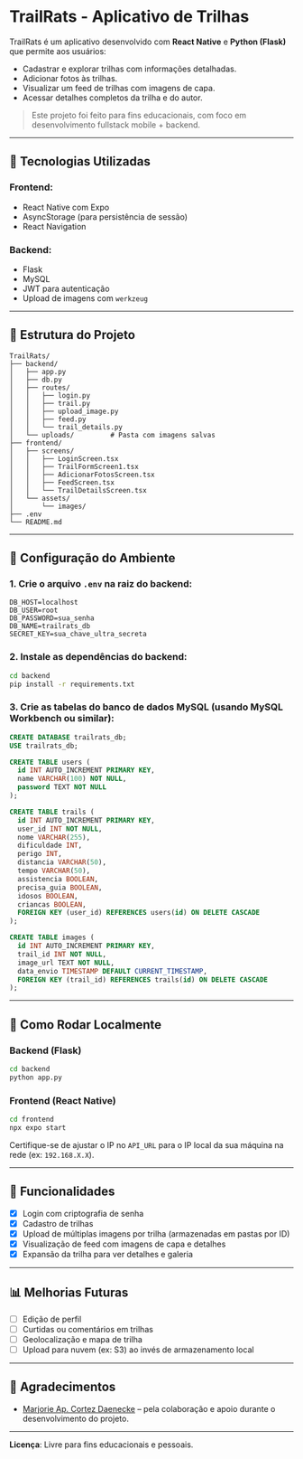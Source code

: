 # TrailRats - Aplicativo de Trilhas

TrailRats é um aplicativo desenvolvido com **React Native** e **Python (Flask)** que permite aos usuários:

* Cadastrar e explorar trilhas com informações detalhadas.
* Adicionar fotos às trilhas.
* Visualizar um feed de trilhas com imagens de capa.
* Acessar detalhes completos da trilha e do autor.

> Este projeto foi feito para fins educacionais, com foco em desenvolvimento fullstack mobile + backend.

---

## 🚀 Tecnologias Utilizadas

### Frontend:

* React Native com Expo
* AsyncStorage (para persistência de sessão)
* React Navigation

### Backend:

* Flask
* MySQL
* JWT para autenticação
* Upload de imagens com `werkzeug`

---

## 📂 Estrutura do Projeto

```
TrailRats/
├── backend/
│   ├── app.py
│   ├── db.py
│   ├── routes/
│   │   ├── login.py
│   │   ├── trail.py
│   │   ├── upload_image.py
│   │   ├── feed.py
│   │   └── trail_details.py
│   └── uploads/         # Pasta com imagens salvas
├── frontend/
│   ├── screens/
│   │   ├── LoginScreen.tsx
│   │   ├── TrailFormScreen1.tsx
│   │   ├── AdicionarFotosScreen.tsx
│   │   ├── FeedScreen.tsx
│   │   └── TrailDetailsScreen.tsx
│   └── assets/
│       └── images/
├── .env
└── README.md
```

---

## 📅 Configuração do Ambiente

### 1. Crie o arquivo `.env` na raiz do backend:

```env
DB_HOST=localhost
DB_USER=root
DB_PASSWORD=sua_senha
DB_NAME=trailrats_db
SECRET_KEY=sua_chave_ultra_secreta
```

### 2. Instale as dependências do backend:

```bash
cd backend
pip install -r requirements.txt
```

### 3. Crie as tabelas do banco de dados MySQL (usando MySQL Workbench ou similar):

```sql
CREATE DATABASE trailrats_db;
USE trailrats_db;

CREATE TABLE users (
  id INT AUTO_INCREMENT PRIMARY KEY,
  name VARCHAR(100) NOT NULL,
  password TEXT NOT NULL
);

CREATE TABLE trails (
  id INT AUTO_INCREMENT PRIMARY KEY,
  user_id INT NOT NULL,
  nome VARCHAR(255),
  dificuldade INT,
  perigo INT,
  distancia VARCHAR(50),
  tempo VARCHAR(50),
  assistencia BOOLEAN,
  precisa_guia BOOLEAN,
  idosos BOOLEAN,
  criancas BOOLEAN,
  FOREIGN KEY (user_id) REFERENCES users(id) ON DELETE CASCADE
);

CREATE TABLE images (
  id INT AUTO_INCREMENT PRIMARY KEY,
  trail_id INT NOT NULL,
  image_url TEXT NOT NULL,
  data_envio TIMESTAMP DEFAULT CURRENT_TIMESTAMP,
  FOREIGN KEY (trail_id) REFERENCES trails(id) ON DELETE CASCADE
);
```

---

## 🚀 Como Rodar Localmente

### Backend (Flask)

```bash
cd backend
python app.py
```

### Frontend (React Native)

```bash
cd frontend
npx expo start
```

Certifique-se de ajustar o IP no `API_URL` para o IP local da sua máquina na rede (ex: `192.168.X.X`).

---

## 🧵 Funcionalidades

* [x] Login com criptografia de senha
* [x] Cadastro de trilhas
* [x] Upload de múltiplas imagens por trilha (armazenadas em pastas por ID)
* [x] Visualização de feed com imagens de capa e detalhes
* [x] Expansão da trilha para ver detalhes e galeria

---

## 📊 Melhorias Futuras

* [ ] Edição de perfil
* [ ] Curtidas ou comentários em trilhas
* [ ] Geolocalização e mapa de trilha
* [ ] Upload para nuvem (ex: S3) ao invés de armazenamento local

---

## 🌟 Agradecimentos

- [Marjorie Ap. Cortez Daenecke](https://github.com/MarjorieDaenecke) – pela colaboração e apoio durante o desenvolvimento do projeto.

---

**Licença**: Livre para fins educacionais e pessoais.
